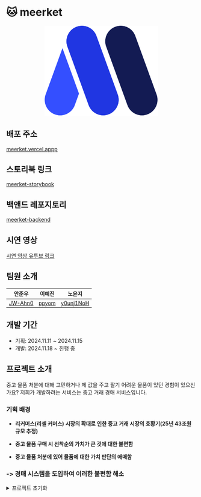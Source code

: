 # 🐱 meerket

<p align="center">
  <img src="./public/Logo.svg" alt="미어켓 Logo" width="300">
</p>

## 배포 주소

[meerket.vercel.appp](https://meerket.vercel.app/)

## 스토리북 링크
[meerket-storybook](https://meerket-storybook.vercel.app/)

## 백앤드 레포지토리

[meerket-backend](https://github.com/prgrms-web-devcourse-final-project/WEB1_1_J1P5_BE)

## 시연 영상
[시연 영상 유투브 링크](https://www.youtube.com/watch?v=SZBPjolv118)

## 팀원 소개

| 안준우                               | 이예진                                | 노윤지                                 | 
| ----------------------------------- | --------------------------------------- | --------------------------------------- | 
| [JW-Ahn0](https://github.com/JW-Ahn0) | [ppyom](https://github.com/ppyom) | [y0unj1NoH](https://github.com/y0unj1NoH) | 

## 개발 기간

- 기획: 2024.11.11 ~ 2024.11.15
- 개발: 2024.11.18 ~ 진행 중

## 프로젝트 소개

중고 물품 처분에 대해 고민하거나 제 값을 주고 팔기 어려운 물품이 있던 경험이 있으신가요? 
저희가 개발하려는 서비스는 중고 거래 경매 서비스입니다.

### 기획 배경

- **리커머스(리셀 커머스) 시장의 확대로 인한 중고 거래 시장의 호황기(25년 43조원 규모 추정)**

- **중고 물품 구매 시 선착순의 가치가 큰 것에 대한 불편함**

- **중고 물품 처분에 있어 물품에 대한 가치 판단의 애매함**

### -> 경매 시스템을 도입하여 이러한 불편함 해소


<details>

<summary>프로젝트 초기화</summary>

## 프로젝트 초기화

## 프로젝트 초기화

```shell
yarn create vite
```

## 스토리북 설치

```shell
# yarn 1 버전에서는 최신 버전에서 사용 가능한 dlx 명령어가 작동하지 않음 (yarn dlx storybook@latest init)
# npx 명령어를 사용해도 별도로 문제될 부분은 없기 때문에 npx 사용
npx storybook@latest init
```

## ESLint

> [우아한 기술 블로그 우리 팀을 위한 ESLint, Prettier 공유 컨피그 만들어보기](https://techblog.woowahan.com/15903/) 참고

- 위 링크에 작성된 eslint config 하나로 묶어서 사용할 수 있게 설정파일 작성
- eslint 버전(9.13.0)에서 `rushstack`을 사용할 수 없어 버전을 8.57.1로 변경
- package.json에 자동으로 작성된 storybook eslint 플러그인 config 파일로 이동

### 플러그인 설치

```shell
# eslint config를 변경하면서 사용하지 않는 패키지 제거
yarn remove globals @eslint/js typescript-eslint
yarn add --dev @rushstack/eslint-config eslint-plugin-jsx-a11y eslint-plugin-no-relative-import-paths eslint-plugin-react @tanstack/eslint-plugin-query
```

- @rushstack/eslint-config
- eslint-plugin-jsx-a11y
- eslint-plugin-no-relative-import-paths
- @tanstack/eslint-plugin-query

## 라이브러리

```shell
yarn add react-router-dom
yarn add zustand @tanstack/react-query @tanstack/react-query-devtools
yarn add @emotion/react @emotion/styled
yarn add swiper react-icons
yarn add lodash-es react-hook-form
```

</details>
